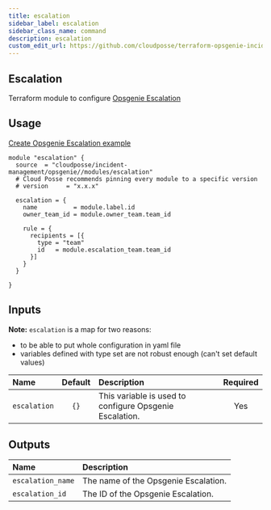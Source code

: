 ```yaml
---
title: escalation
sidebar_label: escalation
sidebar_class_name: command
description: escalation
custom_edit_url: https://github.com/cloudposse/terraform-opsgenie-incident-management/blob/main/modules/escalation/README.md
---
```


## Escalation

Terraform module to configure [Opsgenie Escalation](https://registry.terraform.io/providers/opsgenie/opsgenie/latest/docs/resources/escalation)


## Usage

[Create Opsgenie Escalation example](https://github.com/cloudposse/terraform-opsgenie-incident-management/tree/main/modules/escalation/../../examples/escalation)

```hcl
module "escalation" {
  source  = "cloudposse/incident-management/opsgenie//modules/escalation"
  # Cloud Posse recommends pinning every module to a specific version
  # version     = "x.x.x"

  escalation = {
    name          = module.label.id
    owner_team_id = module.owner_team.team_id

    rule = {
      recipients = [{
        type = "team"
        id   = module.escalation_team.team_id
      }]
    }
  }

}

```

## Inputs

**Note:** `escalation` is a map for two reasons: 
- to be able to put whole configuration in yaml file
- variables defined with type set are not robust enough (can't set default values)

|  Name                          |  Default                          |  Description                                                                                                                    | Required |
|:-------------------------------|:---------------------------------:|:--------------------------------------------------------------------------------------------------------------------------------|:--------:|
| `escalation`                   | `{}`                              | This variable is used to configure Opsgenie Escalation.                                                                         | Yes      |


## Outputs

| Name                        | Description                              |
|:----------------------------|:-----------------------------------------|
| `escalation_name`      | The name of the Opsgenie Escalation.|
| `escalation_id`        | The ID of the Opsgenie Escalation.  |

